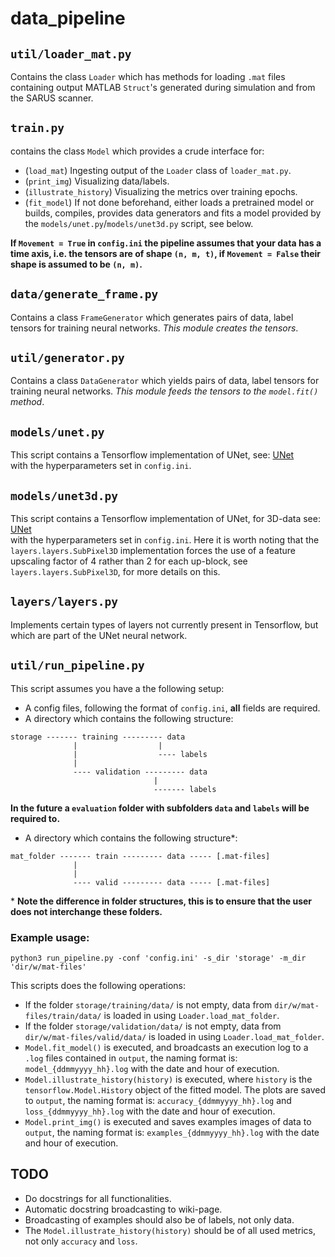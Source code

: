 # data_pipeline

## `util/loader_mat.py`

Contains the class `Loader` which has methods for loading `.mat` files containing output MATLAB `Struct`'s generated during simulation and from the SARUS scanner.

## `train.py`

contains the class `Model` which provides a crude interface for:

* (`load_mat`) Ingesting output of the `Loader` class of `loader_mat.py`.
* (`print_img`) Visualizing data/labels.
* (`illustrate_history`) Visualizing the metrics over training epochs.
* (`fit_model`) If not done beforehand, either loads a pretrained model or builds, compiles, provides data generators and fits a model provided by the `models/unet.py`/`models/unet3d.py` script, see below. 

__If `Movement = True` in `config.ini` the pipeline assumes that your data has a time axis, i.e. the tensors are of shape `(n, m, t)`, if `Movement = False` their shape is assumed to be `(n, m)`.__

## `data/generate_frame.py` 
Contains a class `FrameGenerator` which generates pairs of data, label tensors for training neural networks. *This module creates the tensors*.

## `util/generator.py`
Contains a class `DataGenerator` which yields pairs of data, label
tensors for training neural networks. *This module feeds the tensors to the `model.fit()` method*.

## `models/unet.py`

This script contains a Tensorflow implementation of UNet, see:
[UNet](https://arxiv.org/abs/1505.04597) \
with the hyperparameters set in `config.ini`.

## `models/unet3d.py`

This script contains a Tensorflow implementation of UNet, for 3D-data see:
[UNet](https://arxiv.org/abs/1505.04597) \
with the hyperparameters set in `config.ini`. Here it is worth noting that the `layers.layers.SubPixel3D` implementation forces the use of a
feature upscaling factor of 4 rather than 2 for each up-block, see
`layers.layers.SubPixel3D`, for more details on this.

## `layers/layers.py`
Implements certain types of layers not currently present in Tensorflow, but which are part of the UNet neural network.

## `util/run_pipeline.py`
This script assumes you have a the following setup:
* A config files, following the format of `config.ini`, **all** fields are required.
* A directory which contains the following structure:
```
storage ------- training --------- data  
              |                  |  
              |                  ---- labels  
              |  
              ---- validation --------- data  
                                |  
                                ------- labels
```
__In the future a `evaluation` folder with subfolders `data` and `labels` will be required to.__
* A directory which contains the following structure\*:
```
mat_folder ------- train --------- data ----- [.mat-files]
              |                   
              |  
              ---- valid --------- data ----- [.mat-files]
```
\* **Note the difference in folder structures, this is to ensure that the user does not interchange these folders.**


### Example usage:
```{bash}
python3 run_pipeline.py -conf 'config.ini' -s_dir 'storage' -m_dir 'dir/w/mat-files'
```
This scripts does the following operations:
* If the folder `storage/training/data/` is not empty, data from `dir/w/mat-files/train/data/` is loaded in using `Loader.load_mat_folder`.
* If the folder `storage/validation/data/` is not empty, data from `dir/w/mat-files/valid/data/` is loaded in using `Loader.load_mat_folder`.
* `Model.fit_model()` is executed, and broadcasts an execution log to a `.log` files contained in `output`, the naming format is: `model_{ddmmyyyy_hh}.log` with the date and hour of execution.
* `Model.illustrate_history(history)` is executed, where `history` is the `tensorflow.Model.History` object of the fitted model. The plots are saved to `output`, the naming format is: `accuracy_{ddmmyyyy_hh}.log` and `loss_{ddmmyyyy_hh}.log` with the date and hour of execution.
* `Model.print_img()` is executed and saves examples images of data to `output`, the naming format is: `examples_{ddmmyyyy_hh}.log` with the date and hour of execution.

## TODO

* Do docstrings for all functionalities.
* Automatic docstring broadcasting to wiki-page. 
* Broadcasting of examples should also be of labels, not only data.
* The `Model.illustrate_history(history)` should be of all used metrics, not only `accuracy` and `loss`.
